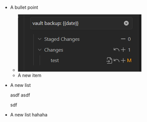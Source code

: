 - A bullet point
	- ![Pasted image 20240905140005](_attachments/Pasted%20image%2020240905140005.png)
	- A new item
- A new list
  
    asdf
    asdf
    
    sdf
- A new list
hahaha